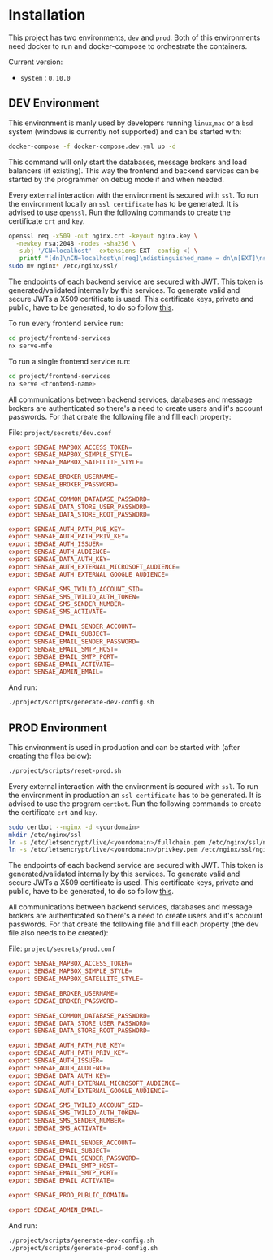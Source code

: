 # Installation

This project has two environments, `dev` and `prod`.
Both of this environments need docker to run and docker-compose to orchestrate the containers.

Current version:

- `system` : `0.10.0`

## DEV Environment

This environment is manly used by developers running `linux`,`mac` or a `bsd` system (windows is currently not supported) and can be started with:

``` sh
docker-compose -f docker-compose.dev.yml up -d
```

This command will only start the databases, message brokers and load balancers (if existing).
This way the frontend and backend services can be started by the programmer on debug mode if and when needed.

Every external interaction with the environment is secured with `ssl`. To run the environment locally an `ssl certificate` has to be generated.
It is advised to use `openssl`.
Run the following commands to create the certificate `crt` and `key`.

``` sh
openssl req -x509 -out nginx.crt -keyout nginx.key \
  -newkey rsa:2048 -nodes -sha256 \
  -subj '/CN=localhost' -extensions EXT -config <( \
   printf "[dn]\nCN=localhost\n[req]\ndistinguished_name = dn\n[EXT]\nsubjectAltName=DNS:localhost\nkeyUsage=digitalSignature\nextendedKeyUsage=serverAuth")
sudo mv nginx* /etc/nginx/ssl/
```

The endpoints of each backend service are secured with JWT. This token is generated/validated internally by this services. To generate valid and secure JWTs a X509 certificate is used. This certificate keys, private and public, have to be generated, to do so follow [this](https://www.baeldung.com/java-rsa).

To run every frontend service run:

``` sh
cd project/frontend-services
nx serve-mfe
```

To run a single frontend service run:

``` sh
cd project/frontend-services
nx serve <frontend-name>
```

All communications between backend services, databases and message brokers are authenticated so there's a need to create users and it's account passwords. For that create the following file and fill each property:

File: `project/secrets/dev.conf`

``` conf
export SENSAE_MAPBOX_ACCESS_TOKEN=
export SENSAE_MAPBOX_SIMPLE_STYLE=
export SENSAE_MAPBOX_SATELLITE_STYLE=

export SENSAE_BROKER_USERNAME=
export SENSAE_BROKER_PASSWORD=

export SENSAE_COMMON_DATABASE_PASSWORD=
export SENSAE_DATA_STORE_USER_PASSWORD=
export SENSAE_DATA_STORE_ROOT_PASSWORD=

export SENSAE_AUTH_PATH_PUB_KEY=
export SENSAE_AUTH_PATH_PRIV_KEY=
export SENSAE_AUTH_ISSUER=
export SENSAE_AUTH_AUDIENCE=
export SENSAE_DATA_AUTH_KEY=
export SENSAE_AUTH_EXTERNAL_MICROSOFT_AUDIENCE=
export SENSAE_AUTH_EXTERNAL_GOOGLE_AUDIENCE=

export SENSAE_SMS_TWILIO_ACCOUNT_SID=
export SENSAE_SMS_TWILIO_AUTH_TOKEN=
export SENSAE_SMS_SENDER_NUMBER=
export SENSAE_SMS_ACTIVATE=

export SENSAE_EMAIL_SENDER_ACCOUNT=
export SENSAE_EMAIL_SUBJECT=
export SENSAE_EMAIL_SENDER_PASSWORD=
export SENSAE_EMAIL_SMTP_HOST=
export SENSAE_EMAIL_SMTP_PORT=
export SENSAE_EMAIL_ACTIVATE=
export SENSAE_ADMIN_EMAIL=
```

And run:

``` sh
./project/scripts/generate-dev-config.sh
```

## PROD Environment

This environment is used in production and can be started with (after creating the files below):

``` sh
./project/scripts/reset-prod.sh
```

Every external interaction with the environment is secured with `ssl`. To run the environment in production an `ssl certificate` has to be generated.
It is advised to use the program `certbot`.
Run the following commands to create the certificate `crt` and `key`.

``` sh
sudo certbot --nginx -d <yourdomain>
mkdir /etc/nginx/ssl
ln -s /etc/letsencrypt/live/<yourdomain>/fullchain.pem /etc/nginx/ssl/nginx.crt
ln -s /etc/letsencrypt/live/<yourdomain>/privkey.pem /etc/nginx/ssl/nginx.key
```

The endpoints of each backend service are secured with JWT. This token is generated/validated internally by this services. To generate valid and secure JWTs a X509 certificate is used. This certificate keys, private and public, have to be generated, to do so follow [this](https://www.baeldung.com/java-rsa).

All communications between backend services, databases and message brokers are authenticated so there's a need to create users and it's account passwords. For that create the following file and fill each property (the dev file also needs to be created):

File: `project/secrets/prod.conf`

``` conf
export SENSAE_MAPBOX_ACCESS_TOKEN=
export SENSAE_MAPBOX_SIMPLE_STYLE=
export SENSAE_MAPBOX_SATELLITE_STYLE=

export SENSAE_BROKER_USERNAME=
export SENSAE_BROKER_PASSWORD=

export SENSAE_COMMON_DATABASE_PASSWORD=
export SENSAE_DATA_STORE_USER_PASSWORD=
export SENSAE_DATA_STORE_ROOT_PASSWORD=

export SENSAE_AUTH_PATH_PUB_KEY=
export SENSAE_AUTH_PATH_PRIV_KEY=
export SENSAE_AUTH_ISSUER=
export SENSAE_AUTH_AUDIENCE=
export SENSAE_DATA_AUTH_KEY=
export SENSAE_AUTH_EXTERNAL_MICROSOFT_AUDIENCE=
export SENSAE_AUTH_EXTERNAL_GOOGLE_AUDIENCE=

export SENSAE_SMS_TWILIO_ACCOUNT_SID=
export SENSAE_SMS_TWILIO_AUTH_TOKEN=
export SENSAE_SMS_SENDER_NUMBER=
export SENSAE_SMS_ACTIVATE=

export SENSAE_EMAIL_SENDER_ACCOUNT=
export SENSAE_EMAIL_SUBJECT=
export SENSAE_EMAIL_SENDER_PASSWORD=
export SENSAE_EMAIL_SMTP_HOST=
export SENSAE_EMAIL_SMTP_PORT=
export SENSAE_EMAIL_ACTIVATE=

export SENSAE_PROD_PUBLIC_DOMAIN=

export SENSAE_ADMIN_EMAIL=
```

And run:

``` sh
./project/scripts/generate-dev-config.sh
./project/scripts/generate-prod-config.sh
```
